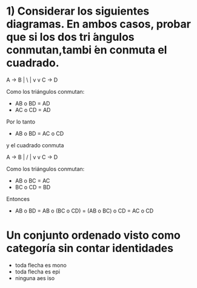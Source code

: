 # 1) Considerar los siguientes diagramas.  En ambos casos,  probar que si los dos tri ́angulos conmutan,tambi ́en conmuta el cuadrado.

A -> B
| \  |
v    v
C -> D

Como los triángulos conmutan:
- AB o BD = AD
- AC o CD = AD

Por lo tanto 
- AB o BD = AC o CD

y el cuadrado conmuta  

A -> B
|  / |
v    v
C -> D

Como los triángulos conmutan:
- AB o BC = AC
- BC o CD = BD

Entonces

- AB o BD = AB o (BC o CD) = (AB o BC) o CD = AC o CD

# Un conjunto ordenado visto como categoría sin contar identidades
- toda flecha es mono
- toda flecha es epi
- ninguna aes iso


